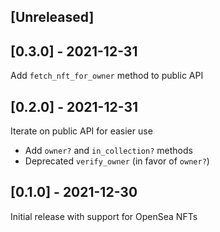 ## [Unreleased]

## [0.3.0] - 2021-12-31

Add `fetch_nft_for_owner` method to public API

## [0.2.0] - 2021-12-31

Iterate on public API for easier use
- Add `owner?` and `in_collection?` methods
- Deprecated `verify_owner` (in favor of `owner?`)

## [0.1.0] - 2021-12-30

Initial release with support for OpenSea NFTs
